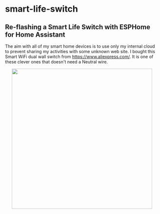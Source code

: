 # smart-life-switch
## Re-flashing a Smart Life Switch with ESPHome for Home Assistant
The aim with all of my smart home devices is to use only my internal cloud to prevent sharing my activities with some unknown web site. I bought this Smart WiFi dual wall switch from https://www.aliexpress.com/. It is one of these clever ones that doesn't need a Neutral wire. 

<p align="center">
  <img width="460" src="resources/Xiaomi_LYWSD03MMC.png">
</p>

